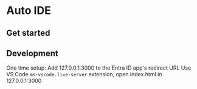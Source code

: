 # Auto IDE

## Get started

## Development

One time setup: Add 127.0.0.1:3000 to the Entra ID app's redirect URL
Use VS Code `ms-vscode.live-server` extension, open index.html in 127.0.0.1:3000
